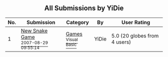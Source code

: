 ﻿<div align="center">

## All Submissions by YiDie

</div>

No.  | Submission | Category | By   | User Rating
---- | ---------- | -------- | ---- | -----------
1 | [New Snake Game<br /><sup>2007-08-29 09:55:14</sup>](https://github.com/Planet-Source-Code/yidie-new-snake-game__1-69371) | [Games<br /><sup>Visual Basic</sup>](../ByCategory/games__1-38.md) | YiDie | 5.0 (20 globes from 4 users)
